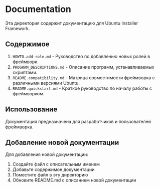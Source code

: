 # Documentation

Эта директория содержит документацию для Ubuntu Installer Framework.

## Содержимое

1. `HOWTO.add-role.md` - Руководство по добавлению новых ролей в фреймворк.
2. `PROGRAM_DESCRIPTIONS.md` - Описание программ, устанавливаемых скриптами.
3. `README.compatibility.md` - Матрица совместимости фреймворка с различными версиями Ubuntu.
4. `README.quickstart.md` - Краткое руководство по началу работы с фреймворком.

## Использование

Документация предназначена для разработчиков и пользователей фреймворка.

## Добавление новой документации

Для добавления новой документации:
1. Создайте файл с описательным именем
2. Добавьте содержимое документации
3. Поместите файл в эту директорию
4. Обновите README.md с описанием новой документации